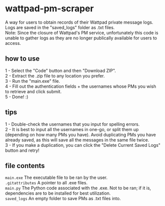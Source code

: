 # wattpad-pm-scraper  
A way for users to obtain records of their Wattpad private message logs. Logs are saved in the "saved_logs" folder as .txt files.  
Note: Since the closure of Wattpad's PM service, unfortunately this code is unable to gather logs as they are no longer publically available for users to access.  
  
## how to use
1 - Select the "Code" button and then "Download ZIP".  
2 - Extract the .zip file to any location you prefer.  
3 - Run the "main.exe" file.  
4 - Fill out the authentication fields + the usernames whose PMs you wish to retrieve and click submit.  
5 - Done! :)  
  
## tips  
1 - Double-check the usernames that you input for spelling errors.  
2 - It is best to input all the usernames in one-go, or split them up (depending on how many PMs you have). Avoid duplicating PMs you have already saved, as this will save all the messages in the same file twice.  
3 - If you make a duplication, you can click the "Delete Current Saved Logs" button and retry!  
  
## file contents  
`main.exe` The executable file to be ran by the user.  
`.gitattributes` A pointer to all .exe files.  
`main.py` The Python code associated with the .exe. Not to be ran; if it is, dependencies are to be installed for best utilization.  
`saved_logs` An empty folder to save PMs as .txt files into.  
